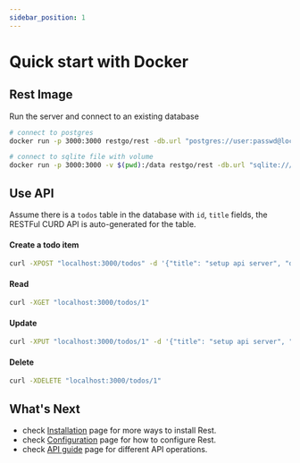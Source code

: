 ```yaml
---
sidebar_position: 1
---
```

# Quick start with Docker

## Rest Image

Run the server and connect to an existing database

``` bash
# connect to postgres
docker run -p 3000:3000 restgo/rest -db.url "postgres://user:passwd@localhost:5432/db"

# connect to sqlite file with volume
docker run -p 3000:3000 -v $(pwd):/data restgo/rest -db.url "sqlite:///data/my.db"
```

## Use API
Assume there is a `todos` table in the database with `id`, `title` fields, the RESTFul CURD API is auto-generated for the table.

#### Create a todo item
``` bash
curl -XPOST "localhost:3000/todos" -d '{"title": "setup api server", "done": false}'
```

#### Read
``` bash
curl -XGET "localhost:3000/todos/1"
```

#### Update
``` bash
curl -XPUT "localhost:3000/todos/1" -d '{"title": "setup api server", "done": true}'
```

#### Delete
``` bash
curl -XDELETE "localhost:3000/todos/1"
```


## What's Next
- check [Installation](./installation) page for more ways to install Rest.
- check [Configuration](./configuration) page for how to configure Rest.
- check [API guide](../guides/api) page for different API operations.
